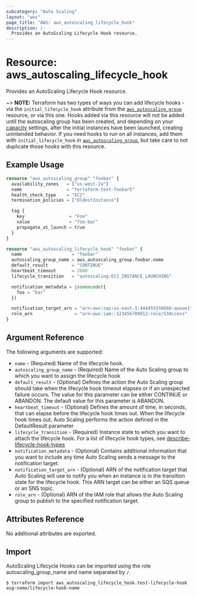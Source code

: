 ```yaml
---
subcategory: "Auto Scaling"
layout: "aws"
page_title: "AWS: aws_autoscaling_lifecycle_hook"
description: |-
  Provides an AutoScaling Lifecycle Hook resource.
---
```


# Resource: aws_autoscaling_lifecycle_hook

Provides an AutoScaling Lifecycle Hook resource.

~> **NOTE:** Terraform has two types of ways you can add lifecycle hooks - via
the `initial_lifecycle_hook` attribute from the
[`aws_autoscaling_group`](/docs/providers/aws/r/autoscaling_group.html)
resource, or via this one. Hooks added via this resource will not be added
until the autoscaling group has been created, and depending on your
[capacity](/docs/providers/aws/r/autoscaling_group.html#waiting-for-capacity)
settings, after the initial instances have been launched, creating unintended
behavior. If you need hooks to run on all instances, add them with
`initial_lifecycle_hook` in
[`aws_autoscaling_group`](/docs/providers/aws/r/autoscaling_group.html),
but take care to not duplicate those hooks with this resource.

## Example Usage

```terraform
resource "aws_autoscaling_group" "foobar" {
  availability_zones   = ["us-west-2a"]
  name                 = "terraform-test-foobar5"
  health_check_type    = "EC2"
  termination_policies = ["OldestInstance"]

  tag {
    key                 = "Foo"
    value               = "foo-bar"
    propagate_at_launch = true
  }
}

resource "aws_autoscaling_lifecycle_hook" "foobar" {
  name                   = "foobar"
  autoscaling_group_name = aws_autoscaling_group.foobar.name
  default_result         = "CONTINUE"
  heartbeat_timeout      = 2000
  lifecycle_transition   = "autoscaling:EC2_INSTANCE_LAUNCHING"

  notification_metadata = jsonencode({
    foo = "bar"
  })

  notification_target_arn = "arn:aws:sqs:us-east-1:444455556666:queue1*"
  role_arn                = "arn:aws:iam::123456789012:role/S3Access"
}
```

## Argument Reference

The following arguments are supported:

* `name` - (Required) Name of the lifecycle hook.
* `autoscaling_group_name` - (Required) Name of the Auto Scaling group to which you want to assign the lifecycle hook
* `default_result` - (Optional) Defines the action the Auto Scaling group should take when the lifecycle hook timeout elapses or if an unexpected failure occurs. The value for this parameter can be either CONTINUE or ABANDON. The default value for this parameter is ABANDON.
* `heartbeat_timeout` - (Optional) Defines the amount of time, in seconds, that can elapse before the lifecycle hook times out. When the lifecycle hook times out, Auto Scaling performs the action defined in the DefaultResult parameter
* `lifecycle_transition` - (Required) Instance state to which you want to attach the lifecycle hook. For a list of lifecycle hook types, see [describe-lifecycle-hook-types](https://docs.aws.amazon.com/cli/latest/reference/autoscaling/describe-lifecycle-hook-types.html#examples)
* `notification_metadata` - (Optional) Contains additional information that you want to include any time Auto Scaling sends a message to the notification target.
* `notification_target_arn` - (Optional) ARN of the notification target that Auto Scaling will use to notify you when an instance is in the transition state for the lifecycle hook. This ARN target can be either an SQS queue or an SNS topic.
* `role_arn` - (Optional) ARN of the IAM role that allows the Auto Scaling group to publish to the specified notification target.

## Attributes Reference

No additional attributes are exported.

## Import

AutoScaling Lifecycle Hooks can be imported using the role autoscaling_group_name and name separated by `/`.

```
$ terraform import aws_autoscaling_lifecycle_hook.test-lifecycle-hook asg-name/lifecycle-hook-name
```

<!-- cache-key: cdktf-0.17.0-pre.15 input-8cd398f104e36acb391fe73de50a96ff1d3b3cd1a9e29c1dbb696348f6248400 -->